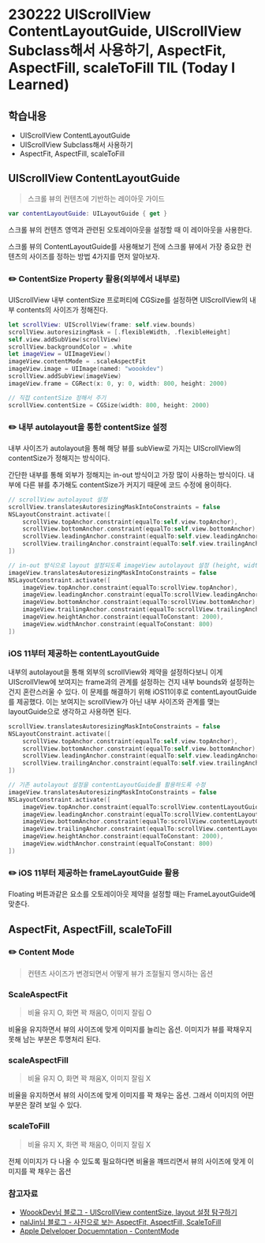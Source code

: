 230222 UIScrollView ContentLayoutGuide, UIScrollView Subclass해서 사용하기, AspectFit, AspectFill, scaleToFill
TIL (Today I Learned)
===
학습내용
---
- UIScrollView ContentLayoutGuide
- UIScrollView Subclass해서 사용하기
- AspectFit, AspectFill, scaleToFill
## UIScrollView ContentLayoutGuide
> 스크롤 뷰의 컨텐츠에 기반하는 레이아웃 가이드

```swift
var contentLayoutGuide: UILayoutGuide { get }
```
스크롤 뷰의 컨텐츠 영역과 관련된 오토레이아웃을 설정할 때 이 레이아웃을 사용한다.

스크롤 뷰의 ContentLayoutGuide를 사용해보기 전에 스크롤 뷰에서 가장 중요한 컨텐츠의 사이즈를 정하는 방법 4가지를 먼저 알아보자.

### ✏️ ContentSize Property 활용(외부에서 내부로)
UIScrollView 내부 contentSize 프로퍼티에 CGSize를 설정하면 UIScrollView의 내부 contents의 사이즈가 정해진다.

```swift
let scrollView: UIScrollView(frame: self.view.bounds)
scrollView.autoresizingMask = [.flexibleWidth, .flexibleHeight]
self.view.addSubView(scrollView)
scrollView.backgroundColor = .white
let imageView = UIImageView()
imageView.contentMode = .scaleAspectFit
imageView.image = UIImage(named: "woookdev")
scrollView.addSubView(imageView)
imageView.frame = CGRect(x: 0, y: 0, width: 800, height: 2000)

// 직접 contentSize 정해서 주기
scrollView.contentSize = CGSize(width: 800, height: 2000)
```

### ✏️ 내부 autolayout을 통한 contentSize 설정
내부 사이즈가 autolayout을 통해 해당 뷰를 subView로 가지는 UIScrollView의 contentSize가 정해지는 방식이다.

간단한 내부를 통해 외부가 정해지는 in-out 방식이고 가장 많이 사용하는 방식이다. 내부에 다른 뷰를 추가해도 contentSize가 커지기 때문에 코드 수정에 용이하다. 

```swift
// scrollView autolayout 설정
scrollView.translatesAutoresizingMaskIntoConstraints = false
NSLayoutConstraint.activate([
    scrollView.topAnchor.constraint(equalTo:self.view.topAnchor),
    scrollView.bottomAnchor.constraint(equalTo:self.view.bottomAnchor),
    scrollView.leadingAnchor.constraint(equalTo:self.view.leadingAnchor),
    scrollView.trailingAnchor.constraint(equalTo:self.view.trailingAnchor),
])

// in-out 방식으로 layout 설정되도록 imageView autolayout 설정 (height, width 정해줘야 contentSize 정해짐)
imageView.translatesAutoresizingMaskIntoConstraints = false
NSLayoutConstraint.activate([
    imageView.topAnchor.constraint(equalTo:scrollView.topAnchor),
    imageView.leadingAnchor.constraint(equalTo:scrollView.leadingAnchor),
    imageView.bottomAnchor.constraint(equalTo:scrollView.bottomAnchor),
    imageView.trailingAnchor.constraint(equalTo:scrollView.trailingAnchor),
    imageView.heightAnchor.constraint(equalToConstant: 2000),
    imageView.widthAnchor.constraint(equalToConstant: 800)
])
```

### iOS 11부터 제공하는 contentLayoutGuide
내부의 autolayout을 통해 외부의 scrollView와 제약을 설정하다보니 이게 UIScrollVIew에 보여지는 frame과의 관계를 설정하는 건지 내부 bounds와 설정하는 건지 혼란스러울 수 있다. 이 문제를 해결하기 위해 iOS11이후로 contentLayoutGuide를 제공했다. 이는 보여지는 scrollView가 아닌 내부 사이즈와 관계를 맺는 layoutGuide으로 생각하고 사용하면 된다.

```swift
scrollView.translatesAutoresizingMaskIntoConstraints = false
NSLayoutConstraint.activate([
    scrollView.topAnchor.constraint(equalTo:self.view.topAnchor),
    scrollView.bottomAnchor.constraint(equalTo:self.view.bottomAnchor),
    scrollView.leadingAnchor.constraint(equalTo:self.view.leadingAnchor),
    scrollView.trailingAnchor.constraint(equalTo:self.view.trailingAnchor),
])

// 기존 autolayout 설정을 contentLayoutGuide를 활용하도록 수정
imageView.translatesAutoresizingMaskIntoConstraints = false
NSLayoutConstraint.activate([
    imageView.topAnchor.constraint(equalTo:scrollView.contentLayoutGuide.topAnchor),
    imageView.leadingAnchor.constraint(equalTo:scrollView.contentLayoutGuide.leadingAnchor),
    imageView.bottomAnchor.constraint(equalTo:scrollView.contentLayoutGuide.bottomAnchor),
    imageView.trailingAnchor.constraint(equalTo:scrollView.contentLayoutGuide.trailingAnchor),
    imageView.heightAnchor.constraint(equalToConstant: 2000),
    imageView.widthAnchor.constraint(equalToConstant: 800)
])
```
### ✏️ iOS 11부터 제공하는 frameLayoutGuide 활용
Floating 버튼과같은 요소를 오토레이아웃 제약을 설정할 때는 FrameLayoutGuide에 맞춘다.

## AspectFit, AspectFill, scaleToFill

### ✏️ Content Mode
> 컨텐츠 사이즈가 변경되면서 어떻게 뷰가 조절될지 명시하는 옵션

### ScaleAspectFit
> 비율 유지 O, 화면 꽉 채움O, 이미지 잘림 O


비율을 유지하면서 뷰의 사이즈에 맞게 이미지를 늘리는 옵션. 이미지가 뷰를 꽉채우지 못해 남는 부분은 투명처리 된다.

### scaleAspectFill
> 비율 유지 O, 화면 꽉 채움X, 이미지 잘림 X

비율을 유지하면서 뷰의 사이즈에 맞게 이미지를 꽉 채우는 옵션. 그래서 이미지의 어떤 부분은 잘려 보일 수 있다.

### scaleToFill
> 비율 유지 X, 화면 꽉 채움O, 이미지 잘림 X

전체 이미지가 다 나올 수 있도록 필요하다면 비율을 꺠뜨리면서 뷰의 사이즈에 맞게 이미지를 꽉 채우는 옵션

### 참고자료
- [WoookDev님 블로그 - UIScrollView contentSize, layout 설정 탐구하기](https://woookdev.github.io/programming/UIScrollView-contentSize,-layout-%EC%84%A4%EC%A0%95-%ED%83%90%EA%B5%AC%ED%95%98%EA%B8%B0-(+-contentLayoutGuide,-frameLayoutGuide-)/) 
- [nalJin님 블로그 - 사진으로 보는 AspectFit, AspectFill, ScaleToFill](https://sujinnaljin.medium.com/ios-%EC%82%AC%EC%A7%84%EC%9C%BC%EB%A1%9C-%EB%B3%B4%EB%8A%94-aspectfit-aspectfit-scaletofill-f41470d0191f)
- [Apple Delveloper Docuemntation - ContentMode](https://developer.apple.com/documentation/uikit/uiview/contentmode)
